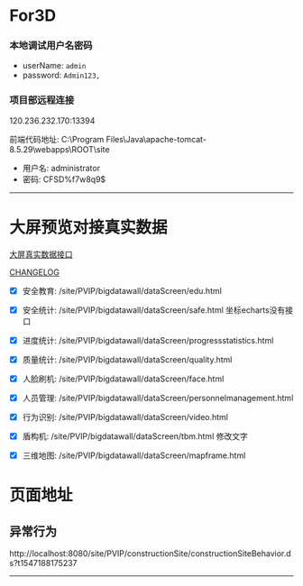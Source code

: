 # For3D

### 本地调试用户名密码

+ userName: `admin`
+ password: `Admin123,`

### 项目部远程连接

120.236.232.170:13394

前端代码地址: C:\Program Files\Java\apache-tomcat-8.5.29\webapps\ROOT\site

+ 用户名: administrator
+ 密码: CFSD%f7w8q9$

---



# 大屏预览对接真实数据

[大屏真实数据接口][1] 

[CHANGELOG][2]

- [x] 安全教育: /site/PVIP/bigdatawall/dataScreen/edu.html

- [x] 安全统计: /site/PVIP/bigdatawall/dataScreen/safe.html 坐标echarts没有接口

- [x] 进度统计: /site/PVIP/bigdatawall/dataScreen/progressstatistics.html

- [x] 质量统计: /site/PVIP/bigdatawall/dataScreen/quality.html

- [x] 人脸刷机: /site/PVIP/bigdatawall/dataScreen/face.html

- [x] 人员管理: /site/PVIP/bigdatawall/dataScreen/personnelmanagement.html

- [x] 行为识别: /site/PVIP/bigdatawall/dataScreen/video.html

- [x] 盾构机: /site/PVIP/bigdatawall/dataScreen/tbm.html 修改文字

- [x] 三维地图: /site/PVIP/bigdatawall/dataScreen/mapframe.html



# 页面地址

## 异常行为

http://localhost:8080/site/PVIP/constructionSite/constructionSiteBehavior.ds?t1547188175237



---

[1]: ./API.md
[2]: ./CHANGELOG.md



